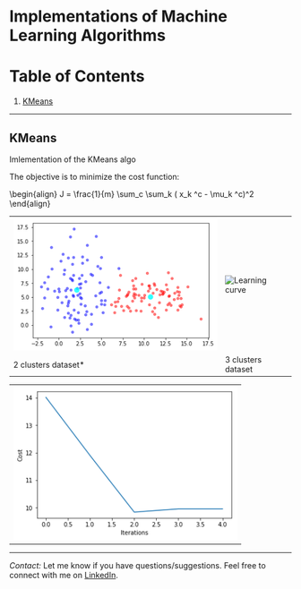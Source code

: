 # Implementations of Machine Learning Algorithms 

# Table of Contents
1. [KMeans](#KMeans)




--------------
## KMeans
Imlementation of the KMeans algo

The objective is to minimize the cost function:

\begin{align}
J = \frac{1}{m} \sum_c \sum_k ( x_k ^c - \mu_k ^c)^2
\end{align}



<table style="border=0px solid #000"><tr><td>
<img src="imgs/kmeans_01.png" alt="Learning curve" style="width: 400px;"/>
</td><td>
<img src="kmeans_02.png" alt="Learning curve" style="width: 400px;"/>
</td>
</tr>
<tr><td>2 clusters dataset*</td><td>3 clusters dataset
</td></tr>
</table>


<table style="border=0px solid #000"><tr><td>
<img src="imgs/kmeans_03.png" alt="Learning curve" style="width: 400px;"/>
</td></tr>
</table>

---

*Contact:*
Let me know if you have questions/suggestions. Feel free to connect with me on [LinkedIn](https://www.linkedin.com/in/jmlbeaujour/).